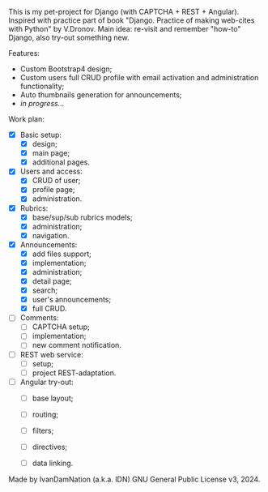 This is my pet-project for Django (with CAPTCHA + REST + Angular). Inspired with practice part of book "Django. Practice of making web-cites with Python" by V.Dronov. Main idea: re-visit and remember "how-to" Django, also try-out something new.

Features:
- Custom Bootstrap4 design;
- Custom users full CRUD profile with email activation and administration functionality;
- Auto thumbnails generation for announcements;
- *in progress...*

Work plan:
- [x] Basic setup:
	- [x] design;
	- [x] main page; 
	- [x] additional pages.
- [x] Users and access:
	- [x] CRUD of user; 
	- [x] profile page;
	- [x] administration.
- [x] Rubrics:
	- [x] base/sup/sub rubrics models;
	- [x] administration; 
	- [x] navigation.
- [x] Announcements: 
	- [x] add files support;
	- [x] implementation;
	- [x] administration;
	- [x] detail page;
	- [x] search;
	- [x] user's announcements;
	- [x] full CRUD.
- [ ] Comments:
	- [ ] CAPTCHA setup;
	- [ ] implementation;
	- [ ] new comment notification.
- [ ] REST web service: 
	- [ ] setup;
	- [ ] project REST-adaptation.
- [ ] Angular try-out: 
	- [ ] base layout;
	- [ ] routing;
	- [ ] filters;
	- [ ] directives;
	- [ ] data linking.
	

Made by IvanDamNation (a.k.a. IDN) GNU General Public License v3, 2024.